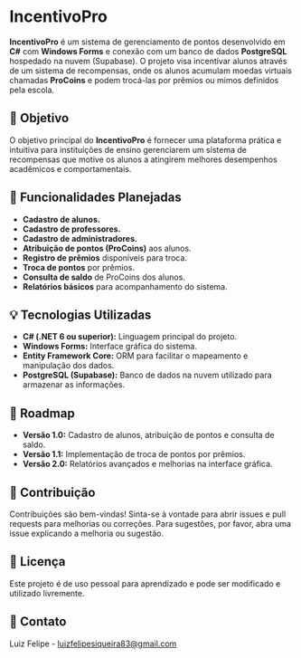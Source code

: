 # IncentivoPro

**IncentivoPro** é um sistema de gerenciamento de pontos desenvolvido em **C#** com **Windows Forms** e conexão com um banco de dados **PostgreSQL** hospedado na nuvem (Supabase). O projeto visa incentivar alunos através de um sistema de recompensas, onde os alunos acumulam moedas virtuais chamadas **ProCoins** e podem trocá-las por prêmios ou mimos definidos pela escola.

## 📌 Objetivo

O objetivo principal do **IncentivoPro** é fornecer uma plataforma prática e intuitiva para instituições de ensino gerenciarem um sistema de recompensas que motive os alunos a atingirem melhores desempenhos acadêmicos e comportamentais.

## 🔨 Funcionalidades Planejadas

- **Cadastro de alunos.**
- **Cadastro de professores.**
- **Cadastro de administradores.**
- **Atribuição de pontos (ProCoins)** aos alunos.
- **Registro de prêmios** disponíveis para troca.
- **Troca de pontos** por prêmios.
- **Consulta de saldo** de ProCoins dos alunos.
- **Relatórios básicos** para acompanhamento do sistema.

## 💡 Tecnologias Utilizadas

- **C# (.NET 6 ou superior):** Linguagem principal do projeto.
- **Windows Forms:** Interface gráfica do sistema.
- **Entity Framework Core:** ORM para facilitar o mapeamento e manipulação dos dados.
- **PostgreSQL (Supabase):** Banco de dados na nuvem utilizado para armazenar as informações.

## 📖 Roadmap
- **Versão 1.0:** Cadastro de alunos, atribuição de pontos e consulta de saldo.
- **Versão 1.1:** Implementação de troca de pontos por prêmios.
- **Versão 2.0:** Relatórios avançados e melhorias na interface gráfica.

## 🤝 Contribuição
Contribuições são bem-vindas! Sinta-se à vontade para abrir issues e pull requests para melhorias ou correções. Para sugestões, por favor, abra uma issue explicando a melhoria ou sugestão.

## 📜 Licença
Este projeto é de uso pessoal para aprendizado e pode ser modificado e utilizado livremente.

## 📌 Contato
Luiz Felipe - luizfelipesiqueira83@gmail.com








